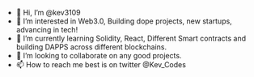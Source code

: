 - 👋 Hi, I’m @kev3109
- 👀 I’m interested in Web3.0, Building dope projects, new startups, advancing in tech! 
- 🌱 I’m currently learning Solidity, React, Different Smart contracts and building DAPPS across different blockchains.
- 💞️ I’m looking to collaborate on any good projects. 
- 📫 How to reach me best is on twitter @Kev_Codes 

<!---
kev3109/kev3109 is a ✨ special ✨ repository because its `README.md` (this file) appears on your GitHub profile.
You can click the Preview link to take a look at your changes.
--->
